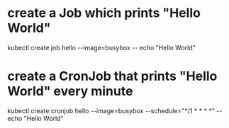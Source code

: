 # create a Job which prints "Hello World"
kubectl create job hello --image=busybox -- echo "Hello World"

# create a CronJob that prints "Hello World" every minute
kubectl create cronjob hello --image=busybox   --schedule="*/1 * * * *" -- echo "Hello World"